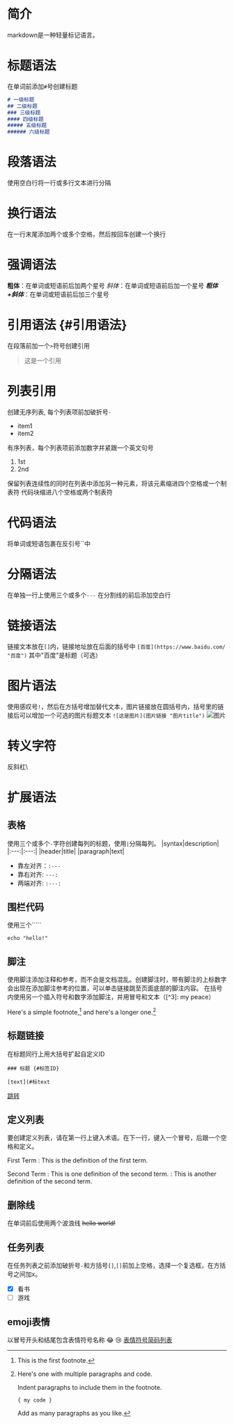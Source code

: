 # 简介
markdown是一种轻量标记语言。

# 标题语法
在单词前添加`#`号创建标题
```markdown
# 一级标题
## 二级标题
### 三级标题
#### 四级标题
##### 五级标题
###### 六级标题
```

# 段落语法
使用空白行将一行或多行文本进行分隔

# 换行语法
在一行末尾添加两个或多个空格，然后按回车创建一个换行

# 强调语法
**粗体**：在单词或短语前后加两个星号
*斜体*：在单词或短语前后加一个星号
***粗体+斜体***：在单词或短语前后加三个星号

# 引用语法 {#引用语法}
在段落前加一个`>`符号创建引用
> 这是一个引用

# 列表引用
创建无序列表, 每个列表项前加破折号`-`
- item1
- item2

有序列表，每个列表项前添加数字并紧跟一个英文句号
1. 1st
2. 2nd
   
保留列表连续性的同时在列表中添加另一种元素，将该元素缩进四个空格或一个制表符
代码块缩进八个空格或两个制表符

# 代码语法
将单词或短语包裹在反引号``中

# 分隔语法
在单独一行上使用三个或多个`---`
在分割线的前后添加空白行

# 链接语法
链接文本放在`[]`内，链接地址放在后面的括号中
`[百度](https://www.baidu.com/ "百度")`
其中"百度"是标题（可选）

# 图片语法
使用感叹号`!`，然后在方括号增加替代文本，图片链接放在圆括号内，括号里的链接后可以增加一个可选的图片标题文本
`![这是图片](图片链接 "图片title")`
![图片](https://images.unsplash.com/photo-1558979158-65a1eaa08691?ixlib=rb-1.2.1&ixid=eyJhcHBfaWQiOjEyMDd9&auto=format&fit=crop&w=1350&q=80 "网络图片")

# 转义字符
反斜杠\

# 扩展语法

## 表格
使用三个或多个`-`字符创建每列的标题，使用`|`分隔每列。
|syntax|description|
|:---:|:---:|
|header|title|
|paragraph|text|

- 靠左对齐：`:---`
- 靠右对齐: `---:`
- 两端对齐: `:---:`

## 围栏代码
使用三个`````
```
echo "hello!"
```

## 脚注
使用脚注添加注释和参考，而不会是文档混乱。创建脚注时，带有脚注的上标数字会出现在添加脚注参考的位置，可以单击链接跳至页面底部的脚注内容。
在括号内使用另一个插入符号和数字添加脚注，并用冒号和文本（[^3]: my peace）

Here's a simple footnote,[^1] and here's a longer one.[^bignote]

[^1]: This is the first footnote.

[^bignote]: Here's one with multiple paragraphs and code.

    Indent paragraphs to include them in the footnote.

    `{ my code }`

    Add as many paragraphs as you like.

## 标题链接
在标题同行上用大括号扩起自定义ID

```
### 标题 {#标签ID}
```

```
[text](#标text
```

[跳转](#引用语法)

## 定义列表
要创建定义列表，请在第一行上键入术语。在下一行，键入一个冒号，后跟一个空格和定义。

First Term
: This is the definition of the first term.

Second Term
: This is one definition of the second term.
: This is another definition of the second term.

## 删除线
在单词前后使用两个波浪线
~~hello world!~~

## 任务列表
在任务列表之前添加破折号`-`和方括号`[]`,`[]`前加上空格，选择一个复选框，在方括号之间加x。
- [x] 看书
- [ ] 游戏

## emoji表情
以冒号开头和结尾包含表情符号名称
:joy:
:cry:
[表情符号简码列表](https://gist.github.com/rxaviers/7360908)